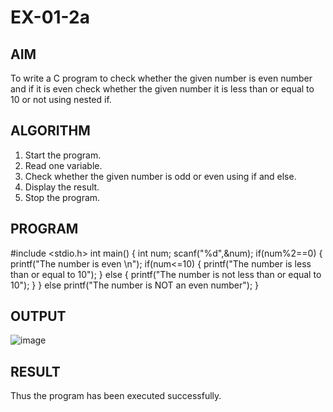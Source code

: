 # EX-01-2a
## AIM
To write a C program to check whether the given number is even number and if it is even check whether the given number it is less than or equal to 10 or not using nested if.
## ALGORITHM
1. Start the program.
2. Read one variable.
3. Check whether the given number is odd or even using if and else.
4. Display the result.
5. Stop the program.
## PROGRAM
#include <stdio.h>
int main()
{
int num;
scanf("%d",&num);
if(num%2==0)
{
printf("The number is even \n");
if(num<=10)
{
printf("The number is less than or equal to 10");
}
else
{
printf("The number is not less than or equal to 10");
}
}
else
printf("The number is NOT an even number");
}
## OUTPUT
![image](https://github.com/Yogabharathi3/1/assets/118899387/acc9e010-acd6-47e1-a5cc-553a0ffefa13)
## RESULT
Thus the program  has been executed successfully.
